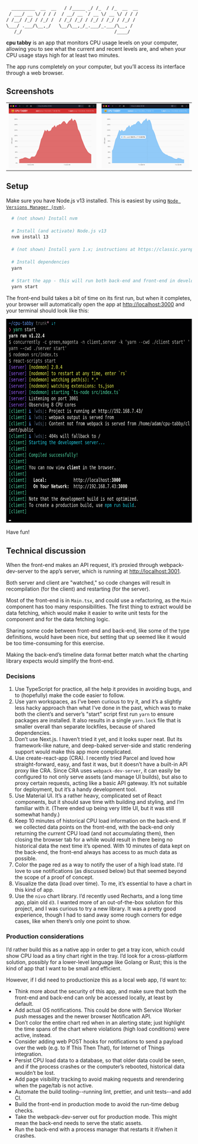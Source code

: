 ```
  _________  __  __   / /_____ _/ /_  / /_  __  __
 / ___/ __ \/ / / /  / __/ __ `/ __ \/ __ \/ / / /
/ /__/ /_/ / /_/ /  / /_/ /_/ / /_/ / /_/ / /_/ /
\___/ .___/\__,_/   \__/\__,_/_.___/_.___/\__, /
   /_/                                   /____/
```

**cpu tabby** is an app that monitors CPU usage levels on your computer, allowing you to see what the current and recent levels are, and when your CPU usage stays high for at least two minutes.

The app runs completely on your computer, but you’ll access its interface through a web browser.

## Screenshots

<table>
<tr><td>
  <img alt="active alert screenshot" src="./assets/webapp-active-alert-screenshot.png">
</td><td>
  <img alt="high load recovered screenshot" src="./assets/webapp-recovered-screenshot.png">
</td></tr>
</table>


## Setup

Make sure you have Node.js v13 installed. This is easiest by using [`Node Versions Manager (nvm)`](https://github.com/nvm-sh/nvm).

```bash
  # (not shown) Install nvm

  # Install (and activate) Node.js v13
  nvm install 13

  # (not shown) Install yarn 1.x; instructions at https://classic.yarnpkg.com/en/docs/install

  # Install dependencies
  yarn

  # Start the app - this will run both back-end and front-end in development mode
  yarn start
```

The front-end build takes a bit of time on its first run, but when it completes, your browser will automatically open the app at [http://localhost:3000](http://localhost:3000) and your terminal should look like this:

<img alt="screenshot of yarn start output" height="552" src="./assets/yarn-start-screenshot.png">

Have fun!


## Technical discussion

When the front-end makes an API request, it’s proxied through webpack-dev-server to the app’s server, which is running at [http://localhost:3001](http://localhost:3001).

Both server and client are "watched," so code changes will result in recompilation (for the client) and restarting (for the server).

Most of the front-end is in `Main.tsx`, and could use a refactoring, as the `Main` component has too many responsibilities. The first thing to extract would be data fetching, which would make it easier to write unit tests for the component and for the data fetching logic.

Sharing some code between front-end and back-end, like some of the type definitions, would have been nice, but setting that up seemed like it would be too time-consuming for this exercise.

Making the back-end’s timeline data format better match what the charting library expects would simplify the front-end.

### Decisions

1. Use TypeScript for practice, all the help it provides in avoiding bugs, and to (hopefully) make the code easier to follow.
2. Use yarn workspaces, as I’ve been curious to try it, and it’s a slightly less hacky approach than what I’ve done in the past, which was to make both the client’s and server’s "start" script first run `yarn` to ensure packages are installed. It also results in a single `yarn.lock` file that is smaller overall than separate lockfiles, because of shared dependencies.
3. Don’t use Next.js. I haven’t tried it yet, and it looks super neat. But its framework-like nature, and deep-baked server-side and static rendering support would make this app more complicated.
4. Use create-react-app (CRA). I recently tried Parcel and loved how straight-forward, easy, and fast it was, but it doesn’t have a built-in API proxy like CRA. Since CRA uses `webpack-dev-server`, it can easily be configured to not only serve assets (and manage UI builds), but also to proxy certain requests, acting like a basic API gateway. It’s not suitable for deployment, but it’s a handy development tool.
5. Use Material UI. It’s a rather heavy, complicated set of React components, but it should save time with building and styling, and I’m familiar with it. (There ended up being very little UI, but it was still somewhat handy.)
6. Keep 10 minutes of historical CPU load information on the back-end. If we collected data points on the front-end, with the back-end only returning the *current* CPU load (and not accumulating them), then closing the browser tab for a while would result in there being no historical data the next time it’s opened. With 10 minutes of data kept on the back-end, the front-end always has access to as much data as possible.
7. Color the page red as a way to notify the user of a high load state. I’d love to use notifications (as discussed below) but that seemed beyond the scope of a proof of concept.
8. Visualize the data (load over time). To me, it’s essential to have a chart in this kind of app.
9. Use the `nivo` chart library. I’d recently used Recharts, and a long time ago, plain old `d3`. I wanted more of an out-of-the-box solution for this project, and I was curious to try a new library. It was a pretty good experience, though I had to sand away some rough corners for edge cases, like when there’s only one point to show.


### Production considerations

I’d rather build this as a native app in order to get a tray icon, which could show CPU load as a tiny chart right in the tray. I’d look for a cross-platform solution, possibly for a lower-level language like Golang or Rust; this is the kind of app that I want to be small and efficient.

However, if I did need to productionize this as a local web app, I’d want to:

* Think more about the security of this app, and make sure that both the front-end and back-end can only be accessed locally, at least by default.
* Add actual OS notifications. This could be done with Service Worker push messages and the newer browser Notification API.
* Don’t color the entire chart red when in an alerting state; just highlight the time spans of the chart where violations (high load conditions) were active, instead.
* Consider adding web POST hooks for notifications to send a payload over the web (e.g. to If This Then That), for Internet of Things integration.
* Persist CPU load data to a database, so that older data could be seen, and if the process crashes or the computer’s rebooted, historical data wouldn’t be lost.
* Add page visibility tracking to avoid making requests and rerendering when the page/tab is not active.
* Automate the build tooling--running lint, prettier, and unit tests--and add CI.
* Build the front-end in production mode to avoid the run-time debug checks.
* Take the webpack-dev-server out for production mode. This might mean the back-end needs to serve the static assets.
* Run the back-end with a process manager that restarts it if/when it crashes.

